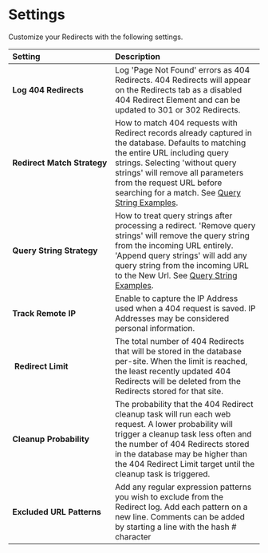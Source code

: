 # Settings

Customize your Redirects with the following settings.

| Setting          | Description |
|:---------------- |:----------- |
| **Log&nbsp;404&nbsp;Redirects** | Log 'Page Not Found' errors as 404 Redirects. 404 Redirects will appear on the Redirects tab as a disabled 404 Redirect Element and can be updated to 301 or 302 Redirects. |
| **Redirect&nbsp;Match&nbsp;Strategy** | How to match 404 requests with Redirect records already captured in the database. Defaults to matching the entire URL including query strings. Selecting 'without query strings' will remove all parameters from the request URL before searching for a match. See [Query String Examples](./query-strings-in-redirects.md). |
| **Query&nbsp;String&nbsp;Strategy** | How to treat query strings after processing a redirect. 'Remove query strings' will remove the query string from the incoming URL entirely. 'Append query strings' will add any query string from the incoming URL to the New Url. See [Query String Examples](./query-strings-in-redirects.md). |
| **Track&nbsp;Remote&nbsp;IP** | Enable to capture the IP Address used when a 404 request is saved. IP Addresses may be considered personal information. |
| **&nbsp;Redirect&nbsp;Limit** | The total number of 404 Redirects that will be stored in the database per-site. When the limit is reached, the least recently updated 404 Redirects will be deleted from the Redirects stored for that site. |
| **Cleanup&nbsp;Probability** | The probability that the 404 Redirect cleanup task will run each web request. A lower probability will trigger a cleanup task less often and the number of 404 Redirects stored in the database may be higher than the 404 Redirect Limit target until the cleanup task is triggered. |
| **Excluded&nbsp;URL&nbsp;Patterns** | Add any regular expression patterns you wish to exclude from the Redirect log. Add each pattern on a new line. Comments can be added by starting a line with the hash # character |
